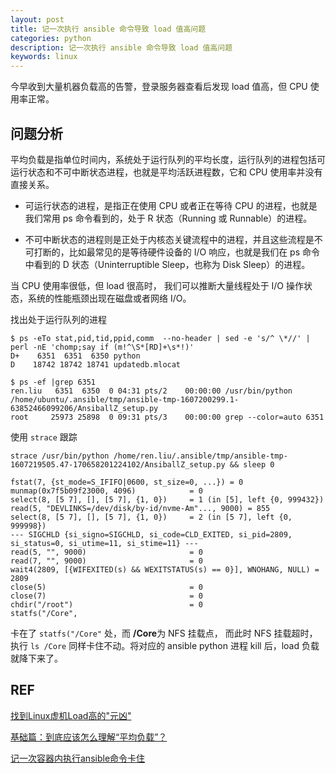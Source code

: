 ```yaml
---
layout: post
title: 记一次执行 ansible 命令导致 load 值高问题
categories: python
description: 记一次执行 ansible 命令导致 load 值高问题
keywords: linux
---
```



今早收到大量机器负载高的告警，登录服务器查看后发现 load 值高，但 CPU 使用率正常。

## 问题分析

平均负载是指单位时间内，系统处于运行队列的平均长度，运行队列的进程包括可运行状态和不可中断状态进程，也就是平均活跃进程数，它和 CPU 使用率并没有直接关系。

 - 可运行状态的进程，是指正在使用 CPU 或者正在等待 CPU 的进程，也就是我们常用 ps 命令看到的，处于 R 状态（Running 或 Runnable）的进程。
 
 - 不可中断状态的进程则是正处于内核态关键流程中的进程，并且这些流程是不可打断的，比如最常见的是等待硬件设备的 I/O 响应，也就是我们在 ps 命令中看到的 D 状态（Uninterruptible Sleep，也称为 Disk Sleep）的进程。

当 CPU 使用率很低，但 load 很高时， 我们可以推断大量线程处于 I/O 操作状态，系统的性能瓶颈出现在磁盘或者网络 I/O。

找出处于运行队列的进程

```shell
$ ps -eTo stat,pid,tid,ppid,comm  --no-header | sed -e 's/^ \*//' | perl -nE 'chomp;say if (m!^\S*[RD]+\s*!)'
D+    6351  6351  6350 python
D    18742 18742 18741 updatedb.mlocat

$ ps -ef |grep 6351
ren.liu   6351  6350  0 04:31 pts/2    00:00:00 /usr/bin/python /home/ubuntu/.ansible/tmp/ansible-tmp-1607200299.1-63852466099206/AnsiballZ_setup.py
root     25973 25898  0 09:31 pts/3    00:00:00 grep --color=auto 6351
```

使用 `strace` 跟踪

`strace /usr/bin/python /home/ren.liu/.ansible/tmp/ansible-tmp-1607219505.47-170658201224102/AnsiballZ_setup.py && sleep 0 `

```plain
fstat(7, {st_mode=S_IFIFO|0600, st_size=0, ...}) = 0
munmap(0x7f5b09f23000, 4096)            = 0
select(8, [5 7], [], [5 7], {1, 0})     = 1 (in [5], left {0, 999432})
read(5, "DEVLINKS=/dev/disk/by-id/nvme-Am"..., 9000) = 855
select(8, [5 7], [], [5 7], {1, 0})     = 2 (in [5 7], left {0, 999998})
--- SIGCHLD {si_signo=SIGCHLD, si_code=CLD_EXITED, si_pid=2809, si_status=0, si_utime=11, si_stime=11} ---
read(5, "", 9000)                       = 0
read(7, "", 9000)                       = 0
wait4(2809, [{WIFEXITED(s) && WEXITSTATUS(s) == 0}], WNOHANG, NULL) = 2809
close(5)                                = 0
close(7)                                = 0
chdir("/root")                          = 0
statfs("/Core", 
```

卡在了 `statfs("/Core"` 处，而 **/Core**为 NFS 挂载点， 而此时 NFS 挂载超时，执行 `ls /Core` 同样卡住不动。将对应的 ansible python 进程 kill 后，load 负载就降下来了。

## REF

[找到Linux虚机Load高的"元凶"](https://blog.csdn.net/xiaoyida11/article/details/103717647)

[基础篇：到底应该怎么理解“平均负载”？](https://time.geekbang.org/column/article/69618)

[记一次容器内执行ansible命令卡住](https://blog.csdn.net/qq_27565769/article/details/110107474)
